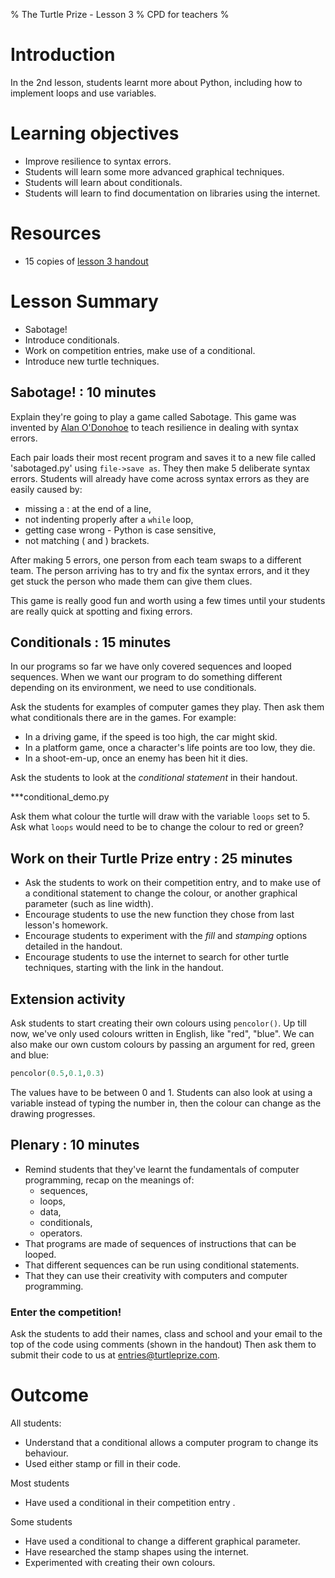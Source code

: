 % The Turtle Prize - Lesson 3
% CPD for teachers
%

# Introduction

In the 2nd lesson, students learnt more about Python, including how to implement loops and use variables. 

# Learning objectives

* Improve resilience to syntax errors.
* Students will learn some more advanced graphical techniques.
* Students will learn about conditionals.
* Students will learn to find documentation on libraries using the internet.

# Resources

* 15 copies of [lesson 3 handout](lesson-3-handout.html)

# Lesson Summary

* Sabotage!
* Introduce conditionals.
* Work on competition entries, make use of a conditional.
* Introduce new turtle techniques.

## Sabotage! : 10 minutes

Explain they're going to play a game called Sabotage. This game was invented by [Alan O'Donohoe](http://twitter.com/teknoteacher) to teach resilience in dealing with syntax errors.

Each pair loads their most recent program and saves it to a new file called 'sabotaged.py' using `file->save as`. They then make 5 deliberate syntax errors. Students will already have come across syntax errors as they are easily caused by:

* missing a : at the end of a line,
* not indenting properly after a `while` loop,
* getting case wrong - Python is case sensitive,
* not matching ( and ) brackets.

After making 5 errors, one person from each team swaps to a different team. The person arriving has to try and fix the syntax errors, and it they get stuck the person who made them can give them clues.

This game is really good fun and worth using a few times until your students are really quick at spotting and fixing errors.

## Conditionals : 15 minutes

In our programs so far we have only covered sequences and looped sequences. When we want our program to do something different depending on its environment, we need to use conditionals. 

Ask the students for examples of computer games they play. Then ask them what conditionals there are in the games. For example:

* In a driving game, if the speed is too high, the car might skid.
* In a platform game, once a character's life points are too low, they die.
* In a shoot-em-up, once an enemy has been hit it dies.

Ask the students to look at the *conditional statement* in their handout.

***conditional_demo.py

Ask them what colour the turtle will draw with the variable `loops` set to 5. Ask what `loops` would need to be to change the colour to red or green?

## Work on their Turtle Prize entry : 25 minutes

* Ask the students to work on their competition entry, and to make use of a conditional statement to change the colour, or another graphical parameter (such as line width).
* Encourage students to use the new function they chose from last lesson's homework.
* Encourage students to experiment with the *fill* and *stamping* options detailed in the handout.
* Encourage students to use the internet to search for other turtle techniques, starting with the link in the handout.

## Extension activity

Ask students to start creating their own colours using `pencolor()`. Up till now, we've only used colours written in English, like "red", "blue". We can also make our own custom colours by passing an argument for red, green and blue:

~~~ python
pencolor(0.5,0.1,0.3)
~~~

The values have to be between 0 and 1. Students can also look at using a variable instead of typing the number in, then the colour can change as the drawing progresses.

## Plenary : 10 minutes

* Remind students that they've learnt the fundamentals of computer programming, recap on the meanings of:
    * sequences,
    * loops,
    * data,
    * conditionals,
    * operators.
* That programs are made of sequences of instructions that can be looped.
* That different sequences can be run using conditional statements.
* That they can use their creativity with computers and computer programming.

### Enter the competition!

Ask the students to add their names, class and school and your email to the top of the code using comments (shown in the handout)
Then ask them to submit their code to us at [entries@turtleprize.com](email:entries@turtleprize.com).

# Outcome

All students:

* Understand that a conditional allows a computer program to change its behaviour.
* Used either stamp or fill in their code.

Most students

* Have used a conditional in their competition entry .

Some students

* Have used a conditional to change a different graphical parameter.
* Have researched the stamp shapes using the internet.
* Experimented with creating their own colours.
